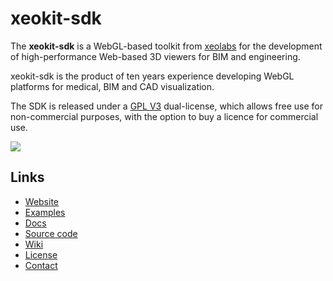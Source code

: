 # xeokit-sdk

The **xeokit-sdk** is a WebGL-based toolkit from [xeolabs](http://xeolabs.com) for the development of high-performance
Web-based 3D viewers for BIM and engineering.

xeokit-sdk is the product of ten years experience developing WebGL platforms
for medical, BIM and CAD visualization.

The SDK is released under a [GPL V3](https://github.com/xeolabs/xeokit.io/wiki/License) dual-license, which allows free
use for non-commercial purposes, with the option to buy a licence for commercial use.

![](https://xeokit.io/images/officePlan300x200.png)

## Links

* [Website](https://xeokit.io/)
* [Examples](http://xeolabs.com/xeokit-sdk/examples/)
* [Docs](http://xeolabs.com/xeokit-sdk/docs/)
* [Source code](https://github.com/xeolabs/xeokit-sdk)
* [Wiki](https://github.com/xeolabs/xeokit.io/wiki)
* [License](https://github.com/xeolabs/xeokit.io/wiki/License)
* [Contact](http://xeolabs.com/)


